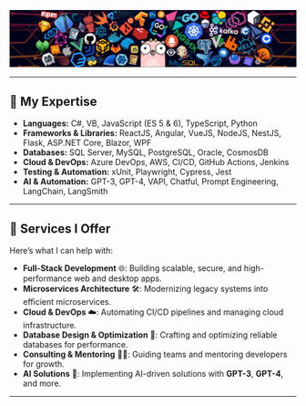 ![](https://github.com/techexpert0119/techexpert0119/blob/main/assets/header_1.png)

---

## 🚀 My Expertise

- **Languages:** C#, VB, JavaScript (ES 5 & 6), TypeScript, Python
- **Frameworks & Libraries:** ReactJS, Angular, VueJS, NodeJS, NestJS, Flask, ASP.NET Core, Blazor, WPF
- **Databases:** SQL Server, MySQL, PostgreSQL, Oracle, CosmosDB
- **Cloud & DevOps:** Azure DevOps, AWS, CI/CD, GitHub Actions, Jenkins
- **Testing & Automation:** xUnit, Playwright, Cypress, Jest
- **AI & Automation:** GPT-3, GPT-4, VAPI, Chatful, Prompt Engineering, LangChain, LangSmith

---

## 💼 Services I Offer

Here’s what I can help with:

- **Full-Stack Development** 🌐: Building scalable, secure, and high-performance web and desktop apps.
- **Microservices Architecture** 🛠️: Modernizing legacy systems into efficient microservices.
- **Cloud & DevOps** ☁️: Automating CI/CD pipelines and managing cloud infrastructure.
- **Database Design & Optimization** 💾: Crafting and optimizing reliable databases for performance.
- **Consulting & Mentoring** 🧑‍🏫: Guiding teams and mentoring developers for growth.
- **AI Solutions** 🤖: Implementing AI-driven solutions with **GPT-3**, **GPT-4**, and more.

---